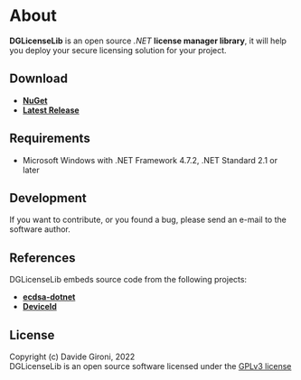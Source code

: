 About
===

**DGLicenseLib** is an open source *.NET* **license manager library**, it will help you deploy your secure licensing solution for your project.

## Download

+ **[NuGet](https://www.nuget.org/packages/DG.LicenseLib)**
+ **[Latest Release](../../releases/latest)**

## Requirements

* Microsoft Windows with .NET Framework 4.7.2, .NET Standard 2.1 or later

## Development

If you want to contribute, or you found a bug, please send an e-mail to the software author.

## References

DGLicenseLib embeds source code from the following projects:
+ **[ecdsa-dotnet](https://github.com/starkbank/ecdsa-dotnet)**
+ **[DeviceId](https://github.com/MatthewKing/DeviceId)**

## License

Copyright (c) Davide Gironi, 2022  
DGLicenseLib is an open source software licensed under the [GPLv3 license](http://opensource.org/licenses/GPL-3.0)
